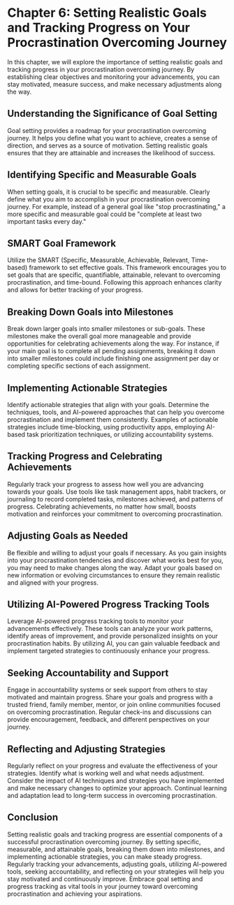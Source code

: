 Chapter 6: Setting Realistic Goals and Tracking Progress on Your Procrastination Overcoming Journey
===================================================================================================

In this chapter, we will explore the importance of setting realistic goals and tracking progress in your procrastination overcoming journey. By establishing clear objectives and monitoring your advancements, you can stay motivated, measure success, and make necessary adjustments along the way.

Understanding the Significance of Goal Setting
----------------------------------------------

Goal setting provides a roadmap for your procrastination overcoming journey. It helps you define what you want to achieve, creates a sense of direction, and serves as a source of motivation. Setting realistic goals ensures that they are attainable and increases the likelihood of success.

Identifying Specific and Measurable Goals
-----------------------------------------

When setting goals, it is crucial to be specific and measurable. Clearly define what you aim to accomplish in your procrastination overcoming journey. For example, instead of a general goal like "stop procrastinating," a more specific and measurable goal could be "complete at least two important tasks every day."

SMART Goal Framework
--------------------

Utilize the SMART (Specific, Measurable, Achievable, Relevant, Time-based) framework to set effective goals. This framework encourages you to set goals that are specific, quantifiable, attainable, relevant to overcoming procrastination, and time-bound. Following this approach enhances clarity and allows for better tracking of your progress.

Breaking Down Goals into Milestones
-----------------------------------

Break down larger goals into smaller milestones or sub-goals. These milestones make the overall goal more manageable and provide opportunities for celebrating achievements along the way. For instance, if your main goal is to complete all pending assignments, breaking it down into smaller milestones could include finishing one assignment per day or completing specific sections of each assignment.

Implementing Actionable Strategies
----------------------------------

Identify actionable strategies that align with your goals. Determine the techniques, tools, and AI-powered approaches that can help you overcome procrastination and implement them consistently. Examples of actionable strategies include time-blocking, using productivity apps, employing AI-based task prioritization techniques, or utilizing accountability systems.

Tracking Progress and Celebrating Achievements
----------------------------------------------

Regularly track your progress to assess how well you are advancing towards your goals. Use tools like task management apps, habit trackers, or journaling to record completed tasks, milestones achieved, and patterns of progress. Celebrating achievements, no matter how small, boosts motivation and reinforces your commitment to overcoming procrastination.

Adjusting Goals as Needed
-------------------------

Be flexible and willing to adjust your goals if necessary. As you gain insights into your procrastination tendencies and discover what works best for you, you may need to make changes along the way. Adapt your goals based on new information or evolving circumstances to ensure they remain realistic and aligned with your progress.

Utilizing AI-Powered Progress Tracking Tools
--------------------------------------------

Leverage AI-powered progress tracking tools to monitor your advancements effectively. These tools can analyze your work patterns, identify areas of improvement, and provide personalized insights on your procrastination habits. By utilizing AI, you can gain valuable feedback and implement targeted strategies to continuously enhance your progress.

Seeking Accountability and Support
----------------------------------

Engage in accountability systems or seek support from others to stay motivated and maintain progress. Share your goals and progress with a trusted friend, family member, mentor, or join online communities focused on overcoming procrastination. Regular check-ins and discussions can provide encouragement, feedback, and different perspectives on your journey.

Reflecting and Adjusting Strategies
-----------------------------------

Regularly reflect on your progress and evaluate the effectiveness of your strategies. Identify what is working well and what needs adjustment. Consider the impact of AI techniques and strategies you have implemented and make necessary changes to optimize your approach. Continual learning and adaptation lead to long-term success in overcoming procrastination.

Conclusion
----------

Setting realistic goals and tracking progress are essential components of a successful procrastination overcoming journey. By setting specific, measurable, and attainable goals, breaking them down into milestones, and implementing actionable strategies, you can make steady progress. Regularly tracking your advancements, adjusting goals, utilizing AI-powered tools, seeking accountability, and reflecting on your strategies will help you stay motivated and continuously improve. Embrace goal setting and progress tracking as vital tools in your journey toward overcoming procrastination and achieving your aspirations.
